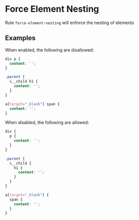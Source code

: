 # Force Element Nesting

Rule `force-element-nesting` will enforce the nesting of elements

## Examples

When enabled, the following are disallowed:

```scss
div p {
  content: '';
}

.parent {
  &__child h1 {
    content: '';
  }
}

a[target="_blank"] span {
  content: '';
}
```

When disabled, the following are allowed:

```scss
div {
  p {
    content: '';
  }
}

.parent {
  &__child {
    h1 {
      content: '';
    }
  }
}

a[target="_blank"] {
  span {
    content: '';
  }
}
```
